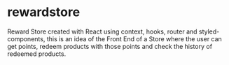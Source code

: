 # rewardstore
Reward Store created with React using context, hooks, router and styled-components, this is an idea of the Front End of a Store where the user can get points, redeem products with those points and check the history of redeemed products.
